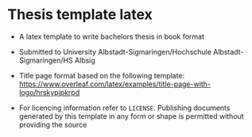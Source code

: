 # Thesis template latex
- A latex template to write bachelors thesis in book format
- Submitted to University Albstadt-Sigmaringen/Hochschule Albstadt-Sigmaringen/HS Albsig

- Title page format based on the following template: https://www.overleaf.com/latex/examples/title-page-with-logo/hrskypjpkrpd
- For licencing information refer to `LICENSE`. Publishing documents generated by this template in any form or shape is permitted without providing the source
